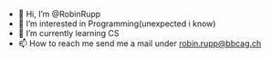 - 👋 Hi, I’m @RobinRupp
- 👀 I’m interested in Programming(unexpected i know)
- 🌱 I’m currently learning CS 
- 📫 How to reach me send me a mail under robin.rupp@bbcag.ch

<!---
RobinRupp/RobinRupp is a ✨ special ✨ repository because its `README.md` (this file) appears on your GitHub profile.
You can click the Preview link to take a look at your changes.
--->
